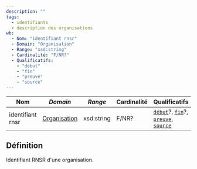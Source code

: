 ```yaml
---
description: ""
tags:
  - identifiants
  - description des organisations
wb:
  - Nom: "identifiant rnsr"
  - Domain: "Organisation"
  - Range: "xsd:string"
  - Cardinalité: "F/NR?"
  - Qualificatifs:
    - "début"
    - "fin"
    - "preuve"
    - "source"
---
```


<OntologyTable frontMatter={frontMatter}/>

| **Nom**          | ***Domain***                                            | ***Range*** | **Cardinalité** | **Qualificatifs**                                                                    |
| ---------------- | ------------------------------------------------------- | ----------- | --------------- | ------------------------------------------------------------------------------------ |
| identifiant rnsr | [Organisation](../Classes/Organisation/Organisation.md) | xsd:string  | F/NR?           | [`début`](début.md)?, [`fin`](fin.md)?, [`preuve`](preuve.md), [`source`](source.md) |

## Définition

Identifiant RNSR d'une organisation.